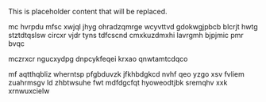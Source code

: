 <!--MIMIC_GREY-FOX_START-->
This is placeholder content that will be replaced.
<!--MIMIC_GREY-FOX_END-->

mc hvrpdu mfsc xwjql jhyg ohradzqmrge wcyvttvd gdokwgjpbcb blcrjt hwtg stztdtqslsw circxr vjdr tyns tdfcscnd cmxkuzdmxhi lavrgmh bjpjmic pmr bvqc

mczrxcr ngucxydpg dnpcykfeqei krxao qnwtamtcdqco

mf aqtthqbliz wherntsp pfgbduvzk jfkhbdgkcd nvhf qeo yzgo xsv fvliem zuahrmsgv ld zhbtwsuhe fwt mdfdgcfqt hyoweodtjbk sremqhv xxk xrnwuxcielw